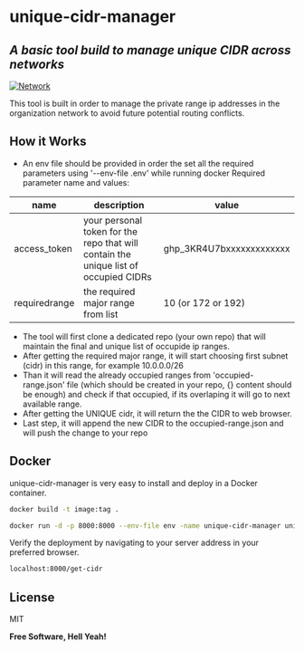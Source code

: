 # unique-cidr-manager
## _A basic tool build to manage unique CIDR across networks_

[![Network](https://www.baeldung.com/wp-content/uploads/sites/4/2021/02/IPV4vsIPV6-1024x718-1.png)]()


This tool is built in order to manage the private range ip addresses in the organization network to avoid future potential routing conflicts. 

## How it Works

- An env file should be provided in order the set all the required parameters using '--env-file .env'  while running docker
Required parameter name and values:

| name | description | value |
| ------ | ------ | ------ |
| access_token | your personal token for the repo that will contain the unique list of occupied CIDRs |  ghp_3KR4U7bxxxxxxxxxxxxx
| requiredrange | the required major range from list | 10 (or 172 or 192) |


- The tool will first clone a dedicated repo (your own repo) that will maintain the final and unique list of occupide ip ranges. 
- After getting the required major range, it will start choosing first subnet (cidr) in this range, for example 10.0.0.0/26
- Than it will read the already occupied ranges from 'occupied-range.json' file (which should be created in your repo, {} content should be enough) and check if that occupied, if its overlaping it will go to next available range.
- After getting the UNIQUE cidr, it will return the the CIDR to web browser.
- Last step, it will append the new CIDR to the occupied-range.json and will push the change to your repo 


## Docker

unique-cidr-manager is very easy to install and deploy in a Docker container.


```sh
docker build -t image:tag .
```

```sh
docker run -d -p 8000:8000 --env-file env -name unique-cidr-manager unique-cidr-manager:latest
```


Verify the deployment by navigating to your server address in
your preferred browser.

```sh
localhost:8000/get-cidr
```

## License

MIT

**Free Software, Hell Yeah!**
